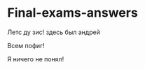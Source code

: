 ﻿Final-exams-answers
===================
Летс ду зис!
здесь был андрей

Всем пофиг!

Я ничего не понял!
